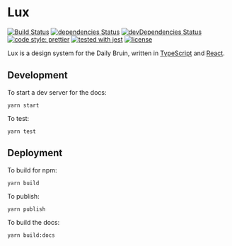 # Lux

[![Build Status](https://travis-ci.com/dailybruin/lux.svg?branch=master)](https://travis-ci.com/dailybruin/lux)
[![dependencies Status](https://david-dm.org/dailybruin/lux/status.svg)](https://david-dm.org/dailybruin/lux)
[![devDependencies Status](https://david-dm.org/dailybruin/lux/dev-status.svg)](https://david-dm.org/dailybruin/lux?type=dev)
[![code style: prettier](https://img.shields.io/badge/code_style-prettier-ff69b4.svg?style=flat)](https://github.com/prettier/prettier)
[![tested with jest](https://img.shields.io/badge/tested_with-jest-99424f.svg?style=flat)](https://github.com/facebook/jest)
[![license](https://img.shields.io/github/license/daily-bruin/sources.svg)](/LICENSE)

Lux is a design system for the Daily Bruin, written in [TypeScript](https://www.typescriptlang.org) and [React](https://reactjs.org).

## Development

To start a dev server for the docs:

```
yarn start
```

To test:

```
yarn test
```

## Deployment

To build for npm:

```
yarn build
```

To publish:

```
yarn publish
```

To build the docs:

```
yarn build:docs
```
